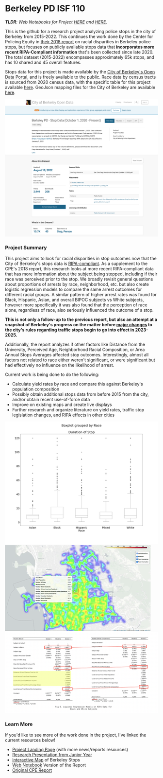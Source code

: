 # Berkeley PD ISF 110
 
***TLDR**: Web Notebooks for Project [HERE](https://rawcdn.githack.com/kch0p/BPD-Stops-Research-Project/30dad330a101c7a2836556e974190913f5fb65ca/Exports/Final%20Exports/Web%20Presentation/Web%20Presentation%20(BPD%20PROJECT).html) and [HERE](https://github.com/kch0p/BPD-Stops-Research-Project/blob/main/Exports/Final%20Exports/Project%20Notebook/BPD%20Project%20Notebook%20(KC%20HARRIS).ipynb).*
 
This is the github for a research project analyzing police stops in the city of Berkeley from 2015-2022. This continues the work done by the Center for Policing Equity in [their 2018 report](https://newspack-berkeleyside-cityside.s3.amazonaws.com/wp-content/uploads/2018/05/Berkeley-Report-May-2018.pdf) on racial disparities in Berkeley police stops, but focuses on publicly available stops data that **incorporates more recent RIPA-Compliant information** that's been collected since late 2020. The total dataset (2015-2022) encompasses approximately 65k stops, and has 10 shared and 45 overall features.  

Stops data for this project is made available by the [City of Berkeley's Open Data Portal](https://data.cityofberkeley.info/), and is freely available to the public. Race data by census tracts is sourced from 2020 census data, with the specific table for this project available [here](https://data.census.gov/cedsci/table?t=Race%20and%20Ethnicity&g=1400000US060014,06001421100,06001421200,06001421300,06001421400,06001421500,06001421600,06001421700,06001421800,06001421900,06001422000,06001422100,06001422200,06001422300,06001422400,06001422500). GeoJson mapping files for the City of Berkeley are available [here](https://data.cityofberkeley.info/Public-Safety/Berkeley-PD-Police-Beats-2015-2016/hccy-runn#:~:text=Shapefile-,GeoJSON,-Download%20a%20non).
  
![App Screenshot](https://github.com/kch0p/BPD-Stops-Research-Project/blob/main/GitHub%20Presentation%20Files/Berkeley%20PD%20-%20Stop%20Data%20(October%201%202020%20-%20Present)%20Open%20Data%20City%20of%20Berkeley.png)

  


### Project Summary

This project aims to look for racial disparities in stop outcomes now that the City of Berkeley's stops data is [RIPA-compliant](https://post.ca.gov/Racial-and-Identity-Profiling-Act). As a supplement to the CPE's 2018 report, this research looks at more recent RIPA-compliant data that has more information about the subject being stopped, including if their race was perceived prior to the stop. We broadly revisit general questions about proportions of arrests by race, neighborhood, etc. but also create logistic regression models to compare the same arrest outcomes for different racial groups. A similar pattern of higher arrest rates was found for Black, Hispanic, Asian, and overall BIPOC subjects vs White subjects, however more specifically it was also found that the perception of race alone, regardless of race, also seriously influenced the outcome of a stop. 

**This is not only a follow-up to the previous report, but also an attempt at a snapshot of Berkeley's progress on the matter before [major changes](https://www.berkeleyside.org/2022/05/06/berkeley-city-council-approves-police-reimagining-package) to the city's rules regarding traffic stops begin to go into effect in 2023-2025.**

Additionally, the report analyzes if other factors like Distance from the University, Perceived Age, Neighborhood Racial Composition, or Area Annual Stops Averages affected stop outcomes. Interestingly, almost all factors not related to race either weren't significant, or were significant but had effectively no influence on the likelihood of arrest. 

Current work is being done to do the following: 
* Calculate yield rates by race and compare this against Berkeley's population composition
* Possibly obtain additional stops data from before 2015 from the city, and/or obtain recent use-of-force data
* Improve on existing maps and create live displays
* Further research and organize literature on yield rates, traffic stop legislation changes, and RIPA effects in other cities


![App Screenshot](https://github.com/kch0p/BPD-Stops-Research-Project/blob/main/GitHub%20Presentation%20Files/Duration%20Boxplot%20by%20Race%20(TEXT).png)
![Gif](https://github.com/kch0p/BPD-Stops-Research-Project/blob/main/GitHub%20Presentation%20Files/map_preview_gif.gif)
![App Screenshot](https://github.com/kch0p/BPD-Stops-Research-Project/blob/main/GitHub%20Presentation%20Files/logit_model_comparison.png)



### Learn More 
If you'd like to see more of the work done in the project, I've linked the current resources below!
* [Project Landing Page](https://www.notion.so/karatechop/ISF-BPD-Analysis-Landing-Page-162fb1015f8c4ff38b269d93c40ca216) (with more news/reports resources)
* [Research Presentation from Junior Year](https://docs.google.com/presentation/d/1gxzAV4evgyhWNZ6g-F8-rggxMzqc0GQfbHAsvXd6KUs/edit#slide=id.p)
* [Interactive Map](https://rawcdn.githack.com/kch0p/BPD-Stops-Research-Project/1bd281fb61243587499ac4c364757e938e14d491/Exports/Interactive%20Full%20Heatmap.html) of Berkeley Stops
* [Web Notebook](https://rawcdn.githack.com/kch0p/BPD-Stops-Research-Project/30dad330a101c7a2836556e974190913f5fb65ca/Exports/Final%20Exports/Web%20Presentation/Web%20Presentation%20(BPD%20PROJECT).html) Version of the Report
* [Original CPE Report](https://newspack-berkeleyside-cityside.s3.amazonaws.com/wp-content/uploads/2018/05/Berkeley-Report-May-2018.pdf)

